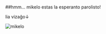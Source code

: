﻿#
##hmm...
mikelo estas la esperanto parolisto!

lia vizaĝo↓

<span class="thumbnail" style="float:left;">![mikelo](/img/photo.jpg)</span>